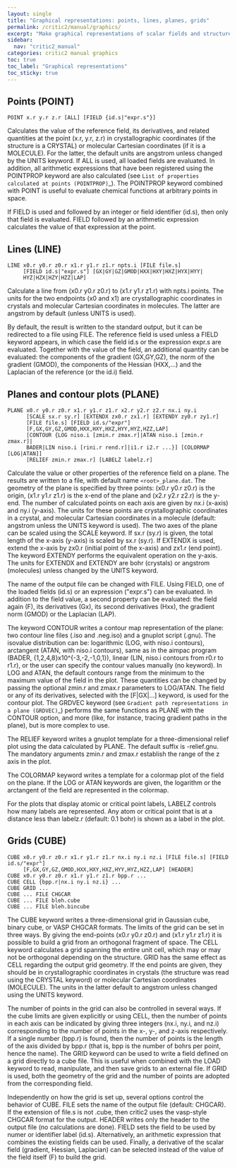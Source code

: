 ```yaml
---
layout: single
title: "Graphical representations: points, lines, planes, grids"
permalink: /critic2/manual/graphics/
excerpt: "Make graphical representations of scalar fields and structures: points, lines, planes, grids"
sidebar:
  nav: "critic2_manual"
categories: critic2 manual graphics
toc: true
toc_label: "Graphical representations"
toc_sticky: true
---
```


## Points (POINT)

~~~
POINT x.r y.r z.r [ALL] [FIELD {id.s|"expr.s"}]
~~~
Calculates the value of the reference field, its derivatives, and
related quantities at the point (x.r, y.r, z.r) in crystallographic
coordinates (if the structure is a CRYSTAL) or molecular Cartesian
coordinates (if it is a MOLECULE). For the latter, the default units
are angstrom unless changed by the UNITS keyword. If ALL is used, all
loaded fields are evaluated. In addition, all arithmetic expressions
that have been registered using the POINTPROP keyword are also
calculated (see `List of properties calculated at points
(POINTPROP)`_). The POINTPROP keyword combined with POINT is useful to
evaluate chemical functions at arbitrary points in space.

If FIELD is used and followed by an integer or field identifier
(id.s), then only that field is evaluated. FIELD followed by an
arithmetic expression calculates the value of that expression at the
point.

## Lines (LINE)

~~~
LINE x0.r y0.r z0.r x1.r y1.r z1.r npts.i [FILE file.s]
     [FIELD id.s|"expr.s"] [GX|GY|GZ|GMOD|HXX|HXY|HXZ|HYX|HYY|
     HYZ|HZX|HZY|HZZ|LAP]
~~~
Calculate a line from (x0.r y0.r z0.r) to (x1.r y1.r z1.r) with npts.i
points. The units for the two endpoints (x0 and x1) are
crystallographic coordinates in crystals and molecular Cartesian
coordinates in molecules. The latter are angstrom by default (unless
UNITS is used).

By default, the result is written to the standard output, but it can
be redirected to a file using FILE. The reference field is used unless
a FIELD keyword appears, in which case the field id.s or the
expression expr.s are evaluated. Together with the value of the field,
an additional quantity can be evaluated: the components of the
gradient (GX,GY,GZ), the norm of the gradient (GMOD), the components
of the Hessian (HXX,...) and the Laplacian of the reference (or the
id.i) field.

## Planes and contour plots (PLANE)

~~~
PLANE x0.r y0.r z0.r x1.r y1.r z1.r x2.r y2.r z2.r nx.i ny.i 
      [SCALE sx.r sy.r] [EXTENDX zx0.r zx1.r] [EXTENDY zy0.r zy1.r]
      [FILE file.s] [FIELD id.s/"expr"]
      [F,GX,GY,GZ,GMOD,HXX,HXY,HXZ,HYY,HYZ,HZZ,LAP] 
      [CONTOUR {LOG niso.i [zmin.r zmax.r]|ATAN niso.i [zmin.r zmax.r]|
      BADER|LIN niso.i [rini.r rend.r]|i1.r i2.r ...}] [COLORMAP [LOG|ATAN]] 
      [RELIEF zmin.r zmax.r] [LABELZ labelz.r]
~~~
Calculate the value or other properties of the reference field on a
plane. The results are written to a file, with default name
`<root>_plane.dat`. The geometry of the plane is specified by three
points: (x0.r y0.r z0.r) is the origin, (x1.r y1.r z1.r) is the x-end
of the plane and (x2.r y2.r z2.r) is the y-end. The number of
calculated points on each axis are given by nx.i (x-axis) and ny.i
(y-axis). The units for these points are crystallographic coordinates
in a crystal, and molecular Cartesian coordinates in a molecule
(default: angstrom unless the UNITS keyword is used). The two axes of
the plane can be scaled using the SCALE keyword. If sx.r (sy.r) is
given, the total length of the x-axis (y-axis) is scaled by sx.r
(sy.r). If EXTENDX is used, extend the x-axis by zx0.r (initial point
of the x-axis) and zx1.r (end point). The keyword EXTENDY performs the
equivalent operation on the y-axis. The units for EXTENDX and EXTENDY
are bohr (crystals) or angstrom (molecules) unless changed by the
UNITS keyword.

The name of the output file can be changed with FILE. Using FIELD, one
of the loaded fields (id.s) or an expression ("expr.s") can be
evaluated. In addition to the field value, a second property can be
evaluated: the field again (F), its derivatives (Gx), its second
derivatives (Hxx), the gradient norm (GMOD) or the Laplacian (LAP).

The keyword CONTOUR writes a contour map representation of the plane:
two contour line files (.iso and .neg.iso) and a gnuplot script
(.gnu). The isovalue distribution can be: logarithmic (LOG, with
niso.i contours), arctangent (ATAN, with niso.i contours), same as in
the aimpac program (BADER, {1,2,4,8}x10^{-3,-2,-1,0,1}), linear (LIN,
niso.i contours from r0.r to r1.r), or the user can specify the
contour values manually (no keyword). In LOG and ATAN, the default
contours range from the minimum to the maximum value of the field in
the plot. These quantities can be changed by passing the optional
zmin.r and zmax.r parameters to LOG/ATAN. The field or any of its
derivatives, selected with the [F|GX|...] keyword, is used for the
contour plot.  The GRDVEC keyword (see `Gradient path representations
in a plane (GRDVEC)`_) performs the same functions as PLANE with the
CONTOUR option, and more (like, for instance, tracing gradient paths
in the plane), but is more complex to use.

The RELIEF keyword writes a gnuplot template for a three-dimensional
relief plot using the data calculated by PLANE. The default suffix is
-relief.gnu. The mandatory arguments zmin.r and zmax.r establish the
range of the z axis in the plot. 

The COLORMAP keyword writes a template for a colormap plot of the
field on the plane. If the LOG or ATAN keywords are given, the
logarithm or the arctangent of the field are represented in the
colormap.

For the plots that display atomic or critical point labels, LABELZ
controls how many labels are represented. Any atom or critical point
that is at a distance less than labelz.r (default: 0.1 bohr) is shown
as a label in the plot.

## Grids (CUBE)

~~~
CUBE x0.r y0.r z0.r x1.r y1.r z1.r nx.i ny.i nz.i [FILE file.s] [FIELD id.s/"expr"]
     [F,GX,GY,GZ,GMOD,HXX,HXY,HXZ,HYY,HYZ,HZZ,LAP] [HEADER]
CUBE x0.r y0.r z0.r x1.r y1.r z1.r bpp.r ...
CUBE CELL {bpp.r|nx.i ny.i nz.i} ...
CUBE GRID ...
CUBE ... FILE CHGCAR
CUBE ... FILE bleh.cube
CUBE ... FILE bleh.bincube
~~~
The CUBE keyword writes a three-dimensional grid in Gaussian cube,
binary cube, or VASP CHGCAR formats. The limits of the grid can be set
in three ways. By giving the end-points (x0.r y0.r z0.r) and (x1.r
y1.r z1.r) it is possible to build a grid from an orthogonal fragment
of space. The CELL keyword calculates a grid spanning the entire unit
cell, which may or may not be orthogonal depending on the
structure. GRID has the same effect as CELL regarding the output grid
geometry. If the end points are given, they should be in
crystallographic coordinates in crystals (the structure was read using
the CRYSTAL keyword) or molecular Cartesian coordinates
(MOLECULE). The units in the latter default to angstrom unless changed
using the UNITS keyword.

The number of points in the grid can also be controlled in several
ways. If the cube limits are given explicitly or using CELL, then the
number of points in each axis can be indicated by giving three
integers (nx.i, ny.i, and nz.i) corresponding to the number of points
in the x-, y-, and z-axis respectively. If a single number (bpp.r) is
found, then the number of points is the length of the axis divided by
bpp.r (that is, bpp is the number of bohrs per point, hence the
name). The GRID keyword can be used to write a field defined on a grid
directly to a cube file. This is useful when combined with the LOAD
keyword to read, manipulate, and then save grids to an external
file. If GRID is used, both the geometry of the grid and the number of
points are adopted from the corresponding field.

Independently on how the grid is set up, several options control the
behavior of CUBE. FILE sets the name of the output file (default:
CHGCAR). If the extension of file.s is not .cube, then critic2 uses
the vasp-style CHGCAR format for the output. HEADER writes only the
header to the output file (no calculations are done). FIELD sets the
field to be used by numer or identifier label (id.s). Alternatively,
an arithmetic expression that combines the existing fields can be
used. Finally, a derivative of the scalar field (gradient, Hessian,
Laplacian) can be selected instead of the value of the field itself
(F) to build the grid.

